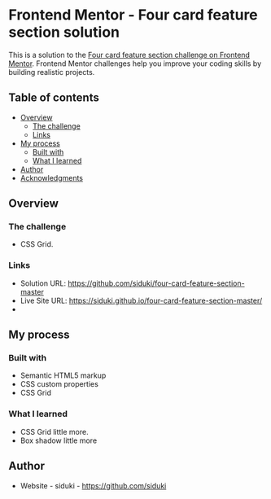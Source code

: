 # Frontend Mentor - Four card feature section solution

This is a solution to the [Four card feature section challenge on Frontend Mentor](https://www.frontendmentor.io/challenges/four-card-feature-section-weK1eFYK). Frontend Mentor challenges help you improve your coding skills by building realistic projects. 

## Table of contents

- [Overview](#overview)
  - [The challenge](#the-challenge)
  - [Links](#links)
- [My process](#my-process)
  - [Built with](#built-with)
  - [What I learned](#what-i-learned)
- [Author](#author)
- [Acknowledgments](#acknowledgments)

## Overview

### The challenge

- CSS Grid.

### Links

- Solution URL: https://github.com/siduki/four-card-feature-section-master
- Live Site URL: https://siduki.github.io/four-card-feature-section-master/
- 
## My process

### Built with

- Semantic HTML5 markup
- CSS custom properties
- CSS Grid

### What I learned

- CSS Grid little more.
- Box shadow little more

## Author

- Website - siduki - https://github.com/siduki
